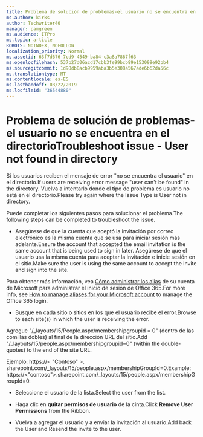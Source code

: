 ```yaml
---
title: Problema de solución de problemas-el usuario no se encuentra en el directorio
ms.author: kirks
author: Techwriter40
manager: pamgreen
ms.audience: ITPro
ms.topic: article
ROBOTS: NOINDEX, NOFOLLOW
localization_priority: Normal
ms.assetid: 63f7d676-7cd9-4549-ba84-c3a8a7867f63
ms.openlocfilehash: 537b27d06acd17cbb3fe99bcb89e153099e92bb4
ms.sourcegitcommit: 1d98db8acb9959aba3b5e308a567ade6b62da56c
ms.translationtype: MT
ms.contentlocale: es-ES
ms.lasthandoff: 08/22/2019
ms.locfileid: "36544880"
---
```

# <a name="troubleshoot-issue---user-not-found-in-directory"></a><span data-ttu-id="a305a-102">Problema de solución de problemas-el usuario no se encuentra en el directorio</span><span class="sxs-lookup"><span data-stu-id="a305a-102">Troubleshoot issue - User not found in directory</span></span>

<span data-ttu-id="a305a-103">Si los usuarios reciben el mensaje de error "no se encuentra el usuario" en el directorio.</span><span class="sxs-lookup"><span data-stu-id="a305a-103">If users are receiving error message "user can't be found" in the directory.</span></span> <span data-ttu-id="a305a-104">Vuelva a intentarlo donde el tipo de problema es usuario no está en el directorio.</span><span class="sxs-lookup"><span data-stu-id="a305a-104">Please try again where the Issue Type is User not in directory.</span></span>

<span data-ttu-id="a305a-105">Puede completar los siguientes pasos para solucionar el problema.</span><span class="sxs-lookup"><span data-stu-id="a305a-105">The following steps can be completed to troubleshoot the issue.</span></span>

- <span data-ttu-id="a305a-106">Asegúrese de que la cuenta que aceptó la invitación por correo electrónico es la misma cuenta que se usa para iniciar sesión más adelante.</span><span class="sxs-lookup"><span data-stu-id="a305a-106">Ensure the account that accepted the email invitation is the same account that is being used to sign in later.</span></span> <span data-ttu-id="a305a-107">Asegúrese de que el usuario usa la misma cuenta para aceptar la invitación e inicie sesión en el sitio.</span><span class="sxs-lookup"><span data-stu-id="a305a-107">Make sure the user is using the same account to accept the invite and sign into the site.</span></span> 

<span data-ttu-id="a305a-108">Para obtener más información, vea [Cómo administrar los alias</a> de su cuenta de Microsoft para administrar el inicio de sesión de Office 365](https://support.microsoft.com/help/12407/microsoft-account-how-to-manage-aliases).</span><span class="sxs-lookup"><span data-stu-id="a305a-108">For more info, see [How to manage aliases for your Microsoft account</a> to manage the Office 365 login](https://support.microsoft.com/help/12407/microsoft-account-how-to-manage-aliases).</span></span> 

- <span data-ttu-id="a305a-109">Busque en cada sitio o sitios en los que el usuario recibe el error.</span><span class="sxs-lookup"><span data-stu-id="a305a-109">Browse to each site(s) in which the user is receiving the error.</span></span> 

<span data-ttu-id="a305a-110">Agregue "/_layouts/15/People.aspx/membershipgroupid = 0" (dentro de las comillas dobles) al final de la dirección URL del sitio.</span><span class="sxs-lookup"><span data-stu-id="a305a-110">Add "/_layouts/15/people.aspx/membershipgroupid=0" (within the double-quotes) to the end of the site URL.</span></span> 

<span data-ttu-id="a305a-111">Ejemplo: https://< "Contoso" >. sharepoint.com/_layouts/15/people.aspx/membershipGroupId=0.</span><span class="sxs-lookup"><span data-stu-id="a305a-111">Example: https://<"contoso">.sharepoint.com/_layouts/15/people.aspx/membershipGroupId=0.</span></span>

- <span data-ttu-id="a305a-112">Seleccione el usuario de la lista.</span><span class="sxs-lookup"><span data-stu-id="a305a-112">Select the user from the list.</span></span>

- <span data-ttu-id="a305a-113">Haga clic en **quitar permisos de usuario** de la cinta.</span><span class="sxs-lookup"><span data-stu-id="a305a-113">Click **Remove User Permissions** from the Ribbon.</span></span> 
-  <span data-ttu-id="a305a-114">Vuelva a agregar el usuario y a enviar la invitación al usuario.</span><span class="sxs-lookup"><span data-stu-id="a305a-114">Add back the User and Resend the invite to the user.</span></span>

